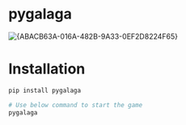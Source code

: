 # pygalaga
![{ABACB63A-016A-482B-9A33-0EF2D8224F65}](https://github.com/user-attachments/assets/f921a575-8438-4816-a0a0-efbb75a96cd0)


# Installation
```bash
pip install pygalaga
```
```bash
# Use below command to start the game
pygalaga
```
